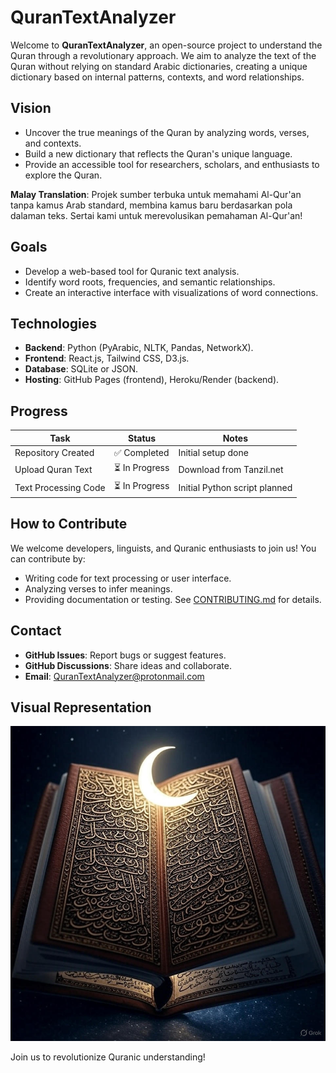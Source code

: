 # QuranTextAnalyzer

Welcome to **QuranTextAnalyzer**, an open-source project to understand the Quran through a revolutionary approach. We aim to analyze the text of the Quran without relying on standard Arabic dictionaries, creating a unique dictionary based on internal patterns, contexts, and word relationships.

## Vision
- Uncover the true meanings of the Quran by analyzing words, verses, and contexts.
- Build a new dictionary that reflects the Quran's unique language.
- Provide an accessible tool for researchers, scholars, and enthusiasts to explore the Quran.

**Malay Translation**: Projek sumber terbuka untuk memahami Al-Qur'an tanpa kamus Arab standard, membina kamus baru berdasarkan pola dalaman teks. Sertai kami untuk merevolusikan pemahaman Al-Qur'an!

## Goals
- Develop a web-based tool for Quranic text analysis.
- Identify word roots, frequencies, and semantic relationships.
- Create an interactive interface with visualizations of word connections.

## Technologies
- **Backend**: Python (PyArabic, NLTK, Pandas, NetworkX).
- **Frontend**: React.js, Tailwind CSS, D3.js.
- **Database**: SQLite or JSON.
- **Hosting**: GitHub Pages (frontend), Heroku/Render (backend).

## Progress
| Task                  | Status       | Notes                          |
|-----------------------|--------------|--------------------------------|
| Repository Created    | ✅ Completed | Initial setup done             |
| Upload Quran Text     | ⏳ In Progress | Download from Tanzil.net       |
| Text Processing Code  | ⏳ In Progress | Initial Python script planned  |

## How to Contribute
We welcome developers, linguists, and Quranic enthusiasts to join us! You can contribute by:
- Writing code for text processing or user interface.
- Analyzing verses to infer meanings.
- Providing documentation or testing. See [CONTRIBUTING.md](CONTRIBUTING.md) for details.

## Contact
- **GitHub Issues**: Report bugs or suggest features.
- **GitHub Discussions**: Share ideas and collaborate.
- **Email**: [QuranTextAnalyzer@protonmail.com](mailto:QuranTextAnalyzer@protonmail.com)

## Visual Representation
![QuranTextAnalyzer Logo](assets/image.jpg) 

Join us to revolutionize Quranic understanding!
